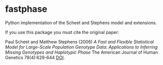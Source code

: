 # fastphase

Python implementation of the Scheet and Stephens model and extensions.

If you use this package you must cite the original paper:

Paul Scheet and Matthew Stephens (2006) *A Fast and Flexible Statistical Model for Large-Scale Population Genotype Data: Applications to Inferring Missing Genotypes and Haplotypic Phase* The American Journal of Human Genetics 78(4):629-644
[DOI](https://doi.org/10.1086/502802).

